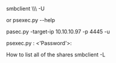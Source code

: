smbclient \\\\<ip>\\ -U <username>



or psexec.py --help

pasec.py -target-ip 10.10.10.97 -p 4445 -u

psexec.py <username>: <'Password'>: <destip> 


How to list all of the shares
	smbclient -L <IP>
	